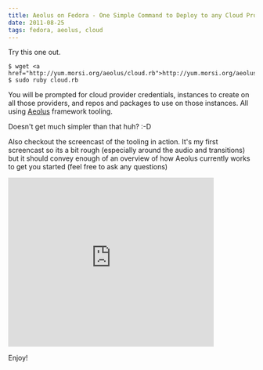 ```yaml
---
title: Aeolus on Fedora - One Simple Command to Deploy to any Cloud Provider
date: 2011-08-25
tags: fedora, aeolus, cloud
---
```


Try this one out.

```
$ wget <a href="http://yum.morsi.org/aeolus/cloud.rb">http://yum.morsi.org/aeolus/cloud.rb</a>
$ sudo ruby cloud.rb
```

You will be prompted for cloud provider credentials, instances to create on all those providers, and repos and packages to use on those instances. All using <a href="http://aeolusproject.org">Aeolus</a> framework tooling.

Doesn't get much simpler than that huh? :-D


Also checkout the screencast of the tooling in action. It's my first screencast so its a bit rough (especially around the audio and transitions) but it should convey enough of an overview of how Aeolus currently works to get you started (feel free to ask any questions)

<iframe width="420" height="345" src="http://www.youtube.com/embed/L5Yb7I4M6mo" frameborder="0" allowfullscreen></iframe>

Enjoy!
